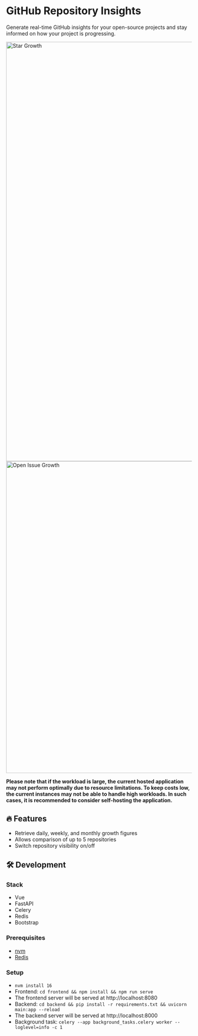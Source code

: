 # GitHub Repository Insights

Generate real-time GitHub insights for your open-source projects and stay informed on how your project is progressing.

<img width="1136" alt="Star Growth" src="https://user-images.githubusercontent.com/27777173/234552470-0b3a28a4-5368-4988-b4a1-4731ba76b19c.png">

<img width="845" alt="Open Issue Growth" src="https://user-images.githubusercontent.com/27777173/234552533-29da101b-8090-40bf-9925-bf59dbb59ad5.png">

**Please note that if the workload is large, the current hosted application may not perform optimally due to resource limitations. To keep costs low, the current instances may not be able to handle high workloads. In such cases, it is recommended to consider self-hosting the application.**

## 🔥 Features

- Retrieve daily, weekly, and monthly growth figures
- Allows comparison of up to 5 repositories
- Switch repository visibility on/off

## 🛠️ Development

### Stack

- Vue
- FastAPI
- Celery
- Redis
- Bootstrap

### Prerequisites

- [nvm](https://github.com/nvm-sh/nvm)
- [Redis](https://developer.redis.com/create/homebrew)

### Setup

- `nvm install 16`
- Frontend: `cd frontend && npm install && npm run serve`
- The frontend server will be served at http://localhost:8080
- Backend: `cd backend && pip install -r requirements.txt && uvicorn main:app --reload`
- The backend server will be served at http://localhost:8000
- Background task: `celery --app background_tasks.celery worker --loglevel=info -c 1`
